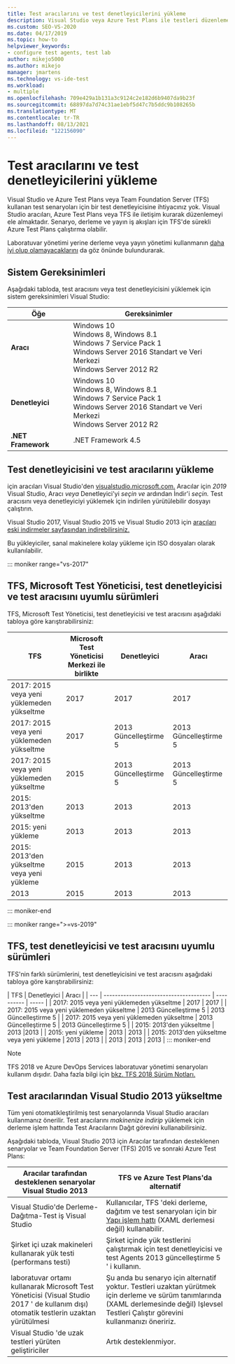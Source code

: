 ```yaml
---
title: Test aracılarını ve test denetleyicilerini yükleme
description: Visual Studio veya Azure Test Plans ile testleri düzenlemeye yönelik Team Foundation Server.
ms.custom: SEO-VS-2020
ms.date: 04/17/2019
ms.topic: how-to
helpviewer_keywords:
- configure test agents, test lab
author: mikejo5000
ms.author: mikejo
manager: jmartens
ms.technology: vs-ide-test
ms.workload:
- multiple
ms.openlocfilehash: 709e429a1b131a3c9124c2e182d6b9407da9b23f
ms.sourcegitcommit: 68897da7d74c31ae1ebf5d47c7b5ddc9b108265b
ms.translationtype: MT
ms.contentlocale: tr-TR
ms.lasthandoff: 08/13/2021
ms.locfileid: "122156090"
---
```

# <a name="install-test-agents-and-test-controllers"></a>Test aracılarını ve test denetleyicilerini yükleme

Visual Studio ve Azure Test Plans veya Team Foundation Server (TFS) kullanan test senaryoları için bir test denetleyicisine ihtiyacınız yok. Visual Studio aracıları, Azure Test Plans veya TFS ile iletişim kurarak düzenlemeyi ele almaktadır. Senaryo, derleme ve yayın iş akışları için TFS'de sürekli Azure Test Plans çalıştırma olabilir.

Laboratuvar yönetimi yerine derleme veya yayın yönetimi kullanmanın [daha iyi olup olamayacaklarını](use-build-or-rm-instead-of-lab-management.md) da göz önünde bulundurarak.

## <a name="system-requirements"></a>Sistem Gereksinimleri

Aşağıdaki tabloda, test aracısını veya test denetleyicisini yüklemek için sistem gereksinimleri Visual Studio:

| Öğe | Gereksinimler |
| ---- | ------------ |
| **Aracı** | Windows 10<br />Windows 8, Windows 8.1<br />Windows 7 Service Pack 1<br />Windows Server 2016 Standart ve Veri Merkezi<br />Windows Server 2012 R2 |
| **Denetleyici** | Windows 10<br />Windows 8, Windows 8.1<br />Windows 7 Service Pack 1<br />Windows Server 2016 Standart ve Veri Merkezi<br />Windows Server 2012 R2 |
| **.NET Framework** | .NET Framework 4.5 |

## <a name="install-the-test-controller-and-test-agents"></a>Test denetleyicisini ve test aracılarını yükleme

için aracıları Visual Studio'den [visualstudio.microsoft.com.](https://visualstudio.microsoft.com/downloads/?q=agents) Aracılar için *2019* Visual Studio, Aracı *veya* Denetleyici'yi *seçin ve* ardından İndir'i *seçin.* Test aracısını veya denetleyiciyi yüklemek için indirilen yürütülebilir dosyayı çalıştırın.

Visual Studio 2017, Visual Studio 2015 ve Visual Studio 2013 için [aracıları eski indirmeler sayfasından indirebilirsiniz.](https://visualstudio.microsoft.com/vs/older-downloads/)

Bu yükleyiciler, sanal makinelere kolay yükleme için ISO dosyaları olarak kullanılabilir.

::: moniker range="vs-2017"
## <a name="compatible-versions-of-tfs-microsoft-test-manager-the-test-controller-and-test-agent"></a>TFS, Microsoft Test Yöneticisi, test denetleyicisi ve test aracısını uyumlu sürümleri

TFS, Microsoft Test Yöneticisi, test denetleyicisi ve test aracısını aşağıdaki tabloya göre karıştırabilirsiniz:

| TFS | Microsoft Test Yöneticisi Merkezi ile birlikte | Denetleyici | Aracı |
| --- | -------------------------------------- | ---------- | ----- |
| 2017: 2015 veya yeni yüklemeden yükseltme | 2017 | 2017 | 2017 |
| 2017: 2015 veya yeni yüklemeden yükseltme | 2017 | 2013 Güncelleştirme 5 | 2013 Güncelleştirme 5 |
| 2017: 2015 veya yeni yüklemeden yükseltme | 2015 | 2013 Güncelleştirme 5 | 2013 Güncelleştirme 5 |
| 2015: 2013'den yükseltme | 2013 | 2013 |2013 |
| 2015: yeni yükleme | 2013 | 2013 | 2013 |
| 2015: 2013'den yükseltme veya yeni yükleme | 2015 | 2013 | 2013 |
| 2013 | 2015 | 2013 | 2013 |
::: moniker-end

::: moniker range=">=vs-2019"
## <a name="compatible-versions-of-tfs-the-test-controller-and-test-agent"></a>TFS, test denetleyicisi ve test aracısını uyumlu sürümleri

TFS'nin farklı sürümlerini, test denetleyicisini ve test aracısını aşağıdaki tabloya göre karıştırabilirsiniz:

| TFS | Denetleyici | Aracı |
| --- | -------------------------------------- | ---------- | ----- |
| 2017: 2015 veya yeni yüklemeden yükseltme | 2017 | 2017 |
| 2017: 2015 veya yeni yüklemeden yükseltme | 2013 Güncelleştirme 5 | 2013 Güncelleştirme 5 |
| 2017: 2015 veya yeni yüklemeden yükseltme | 2013 Güncelleştirme 5 | 2013 Güncelleştirme 5 |
| 2015: 2013'den yükseltme | 2013 |2013 |
| 2015: yeni yükleme | 2013 | 2013 |
| 2015: 2013'den yükseltme veya yeni yükleme | 2013 | 2013 |
| 2013 | 2013 | 2013 |
::: moniker-end

> [!NOTE]
> TFS 2018 ve Azure DevOps Services laboratuvar yönetimi senaryoları kullanım dışıdır. Daha fazla bilgi için [bkz. TFS 2018 Sürüm Notları.](/visualstudio/releasenotes/tfs2018-relnotes#--removing-support-for-lab-center-and-automated-testing-flows-in-microsoft-test-manager)

## <a name="upgrade-from-visual-studio-2013-test-agents"></a>Test aracılarından Visual Studio 2013 yükseltme

Tüm yeni otomatikleştirilmiş test senaryolarında Visual Studio aracıları kullanmanız önerilir. Test aracılarını *makinenize indirip* yüklemek için derleme işlem hattında Test Aracılarını Dağıt görevini kullanabilirsiniz.

Aşağıdaki tabloda, Visual Studio 2013 için Aracılar tarafından desteklenen senaryolar ve Team Foundation Server (TFS) 2015 ve sonraki Azure Test Plans:

| Aracılar tarafından desteklenen senaryolar Visual Studio 2013 | TFS ve Azure Test Plans'da alternatif |
| - | - |
| Visual Studio'de Derleme-Dağıtma-Test iş Visual Studio | Kullanıcılar, TFS 'deki derleme, dağıtım ve test senaryoları için bir [Yapı işlem hattı](/azure/devops/pipelines/index?view=vsts&preserve-view=true) (XAML derlemesi değil) kullanabilir. |
| Şirket içi uzak makineleri kullanarak yük testi (performans testi) | Şirket içinde yük testlerini çalıştırmak için test denetleyicisi ve test Agents 2013 güncelleştirme 5 ' i kullanın. |
| laboratuvar ortamı kullanarak Microsoft Test Yöneticisi (Visual Studio 2017 ' de kullanım dışı) otomatik testlerin uzaktan yürütülmesi | Şu anda bu senaryo için alternatif yoktur. Testleri uzaktan yürütmek için derleme ve sürüm tanımlarında (XAML derlemesinde değil) Işlevsel Testleri Çalıştır görevini kullanmanızı öneririz. |
| Visual Studio 'de uzak testleri yürüten geliştiriciler | Artık desteklenmiyor. |
